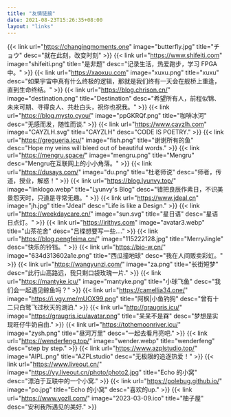 ```yaml
---
title: "友情链接"
date: 2021-08-23T15:26:35+08:00
layout: "links"
---
```


{{< link url="https://changingmoments.one" image="butterfly.jpg" title="チョウ" desc="就在此刻，改变时刻" >}}
{{< link url="https://www.shifeiti.com" image="shifeiti.png" title="是非题" desc="记录生活，热爱跑步，学习 FPGA 中。" >}}
{{< link url="https://xaoxuu.com" image="xuxu.png" title="xuxu" desc="如果宇宙中真有什么终极的逻辑，那就是我们终有一天会在舰桥上重逢，直到生命终结。" >}}
{{< link url="https://blog.chrison.cn/" image="destination.png" title="Destination" desc="希望所有人，前程似锦、未来可期、寻得良人、共赴白头，祝你也祝我。" >}}
{{< link url="https://blog.mysto.cyou/" image="ppGKRQf.png" title="咖啡冰河" desc="无感而发，随性而谈." >}}
{{< link url="https://www.cayzlh.com" image="CAYZLH.svg" title="CAYZLH" desc="CODE IS POETRY." >}}
{{< link url="https://gregueria.icu/" image="fish.png" title="谢谢所有的鱼" desc="Hope my veins will bleed out of beautiful words." >}}
{{< link url="https://mengru.space/" image="mengru.png" title="Mengru" desc="Mengru在互联网上的小小角落。" >}}
{{< link url="https://dusays.com/" image="du.png" title="杜老师说" desc="师者，传道，授业，解惑！" >}}
{{< link url="https://blog.lyunvy.top/" image="linklogo.webp" title="Lyunvy's Blog" desc="错把良辰作素日，不识美景怨天时，只道是寻常无趣。" >}}
{{< link url="https://www.jdeal.cn" image="jh.jpg" title="Jdeal" desc="Life is like a Design." >}}
{{< link url="https://weekdaycare.cn/" image="sun.svg" title="星日语" desc="星语日点灯。" >}}
{{< link url="https://irithys.com" image="avatar3.webp" title="山茶花舍" desc="吕楪想要写一些...." >}}
{{< link url="https://blog.pengfeima.cn/" image="115222128.jpg" title="MerryJingle" desc="快乐的铃铛。" >}}
{{< link url="https://bio-w.cn/" image="634d313602a1e.png" title="西瓜撞地球" desc="我在人间贩卖彩虹。" >}}
{{< link url="https://wangyunzi.com/" image="za.png" title="长街短梦" desc="此行山高路远，我只剩口袋玫瑰一片." >}}
{{< link url="https://mantyke.icu/" image="mantyke.png" title="小球飞鱼" desc="我们会一起遇见鲸鱼吗？" >}}
{{< link url="https://camellia34.one/" image="https://i.vgy.me/mUOX99.png" title="阿枫|小鱼钓狗" desc="曾有十二只白鹭飞过秋天的湖泊." >}}
{{< link url="http://graugris.icu/" image="https://graugris.icu/avatar.png" title="呆呆不是槑" desc="梦想是实现旺仔牛奶自由." >}}
{{< link url="https://tothemoonriver.icu/" image="zysh.png" title="昼河万里" desc="一起去看月亮吧." >}}
{{< link url="https://wenderfeng.top/" image="wender.webp" title="wenderfeng" desc="step by step." >}}
{{< link url="https://www.azplstudio.top/" image="AIPL.png" title="AZPLstudio" desc="无极限的追逐热爱！" >}}
{{< link url="https://www.liveout.cn/" image="https://yy.liveout.cn/photo/photo2.jpg" title="Echo 的小窝" desc="漂泊于互联中的一个小窝." >}}
{{< link url="https://polebug.github.io/" image="po.jpg" title="Echo 的小窝" desc="喜欢的up." >}}
{{< link url="https://www.yozll.com/" image="2023-03-09.ico" title="柚子屋" desc="安利我所遇见的美好." >}}